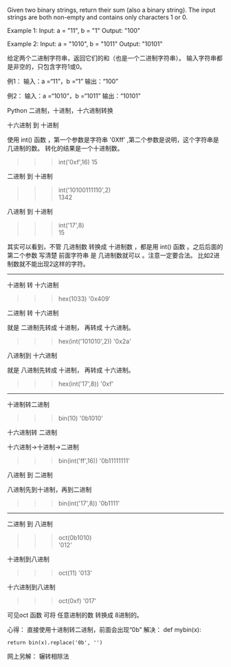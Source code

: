 Given two binary strings, return their sum (also a binary string).
The input strings are both non-empty and contains only characters 1 or 0.

Example 1:
Input: a = "11", b = "1"
Output: "100"

Example 2:
Input: a = "1010", b = "1011"
Output: "10101"

给定两个二进制字符串，返回它们的和（也是一个二进制字符串）。
输入字符串都是非空的，只包含字符1或0。

例1：
输入：a =“11”，b =“1”
输出：“100”

例2：
输入：a =“1010”，b =“1011”
输出：“10101”

Python 二进制，十进制，十六进制转换

十六进制 到 十进制

使用 int() 函数 ，第一个参数是字符串 '0Xff' ,第二个参数是说明，这个字符串是几进制的数。  转化的结果是一个十进制数。

>>> int('0xf',16) 
15

二进制 到 十进制

>>> int('10100111110',2)      
1342

八进制 到 十进制

>>> int('17',8)    
15

其实可以看到，不管 几进制数 转换成 十进制数 ，都是用 int()  函数 。之后后面的 第二个参数 写清楚 前面字符串 是 几进制数就可以 。注意一定要合法。 比如2进制数就不能出现2这样的字符。

----------------------------------------------------------------------------------------------------------------------------

十进制 转 十六进制

>>> hex(1033)
'0x409'



二进制 转 十六进制

就是 二进制先转成 十进制， 再转成 十六进制。

>>> hex(int('101010',2))
'0x2a'

八进制到 十六进制

就是 八进制先转成 十进制， 再转成 十六进制。

>>> hex(int('17',8))
'0xf'

----------------------------------------------------------------------------------------------------------------------------

十进制转二进制

>>> bin(10)
'0b1010'

十六进制转 二进制

十六进制->十进制->二进制

>>> bin(int('ff',16))
'0b11111111'

八进制 到 二进制

八进制先到十进制，再到二进制

>>> bin(int('17',8))
'0b1111'



----------------------------------------------------------------------------------------------------------------------------

二进制 到 八进制

>>> oct(0b1010)        
'012'

十进制到八进制

>>> oct(11)
'013'

十六进制到八进制

>>> oct(0xf) 
'017'

可见oct 函数 可将 任意进制的数 转换成 8进制的。

心得：
直接使用十进制转二进制，前面会出现“0b”
解决：
 def mybin(x): 
  
    return bin(x).replace('0b', '') 


网上另解：
辗转相除法